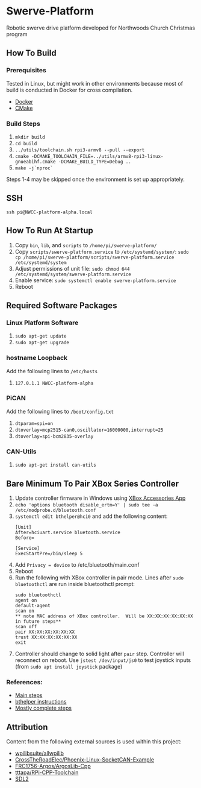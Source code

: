 # Swerve-Platform

Robotic swerve drive platform developed for Northwoods Church Christmas program

## How To Build

### Prerequisites

Tested in Linux, but might work in other environments because most of build is conducted in Docker for cross compilation.

* [Docker](https://docs.docker.com/get-docker/)
* [CMake](https://cmake.org/install/)

### Build Steps

1. `mkdir build`
2. `cd build`
3. `../utils/toolchain.sh rpi3-armv8 --pull --export`
4. `cmake -DCMAKE_TOOLCHAIN_FILE=../utils/armv8-rpi3-linux-gnueabihf.cmake -DCMAKE_BUILD_TYPE=Debug ..`
5. ``make -j`nproc` ``

Steps 1-4 may be skipped once the environment is set up appropriately.

## SSH
`ssh pi@NWCC-platform-alpha.local`

## How To Run At Startup

1. Copy `bin`, `lib`, and `scripts` to `/home/pi/swerve-platform/`
2. Copy `scripts/swerve-platform.service` to `/etc/systemd/system/`: `sudo cp /home/pi/swerve-platform/scripts/swerve-platform.service /etc/systemd/system`
3. Adjust permissions of unit file: `sudo chmod 644 /etc/systemd/system/swerve-platform.service`
4. Enable service: `sudo systemctl enable swerve-platform.service`
5. Reboot

## Required Software Packages

### Linux Platform Software

1. `sudo apt-get update`
2. `sudo apt-get upgrade`

### hostname Loopback

Add the following lines to `/etc/hosts`
1. `127.0.1.1 NWCC-platform-alpha`

### PiCAN

Add the following lines to `/boot/config.txt`
1. `dtparam=spi=on`
2. `dtoverlay=mcp2515-can0,oscillator=16000000,interrupt=25`
3. `dtoverlay=spi-bcm2835-overlay`

### CAN-Utils

1. `sudo apt-get install can-utils`

## Bare Minimum To Pair XBox Series Controller

1. Update controller firmware in Windows using [XBox Accessories App](https://www.microsoft.com/en-us/p/xbox-accessories/9nblggh30xj3)
2. `echo 'options bluetooth disable_ertm=Y' | sudo tee -a /etc/modprobe.d/bluetooth.conf`
3. `systemctl edit bthelper@hci0` and add the following content:
   ```
   [Unit]
   After=hciuart.service bluetooth.service
   Before=

   [Service]
   ExecStartPre=/bin/sleep 5
   ```
4. Add `Privacy = device` to /etc/bluetooth/main.conf
5. Reboot
6. Run the following with XBox controller in pair mode.  Lines after `sudo bluetoothctl` are run inside bluetoothctl prompt:
   ```
   sudo bluetoothctl
   agent on
   default-agent
   scan on
   ** note MAC address of XBox controller.  Will be XX:XX:XX:XX:XX:XX in future steps**
   scan off
   pair XX:XX:XX:XX:XX:XX
   trust XX:XX:XX:XX:XX:XX
   exit
7. Controller should change to solid light after `pair` step.  Controller will reconnect on reboot.  Use `jstest /dev/input/js0` to test joystick inputs (from `sudo apt install joystick` package)

### References:

* [Main steps](https://pimylifeup.com/xbox-controllers-raspberry-pi/)
* [bthelper instructions](https://retropie.org.uk/forum/topic/28560/xbox-series-x-controller-wont-pair-with-rp4/36)
* [Mostly complete steps](https://retropie.org.uk/forum/topic/28560/xbox-series-x-controller-wont-pair-with-rp4/16)

## Attribution

Content from the following external sources is used within this project:

* [wpilibsuite/allwpilib](https://github.com/wpilibsuite/allwpilib/tree/v2021.3.1)
* [CrossTheRoadElec/Phoenix-Linux-SocketCAN-Example](https://github.com/CrossTheRoadElec/Phoenix-Linux-SocketCAN-Example/tree/9ed6d7f370c6effea245790cd5c5d393a3f26a6a)
* [FRC1756-Argos/ArgosLib-Cpp](https://github.com/FRC1756-Argos)
* [tttapa/RPi-CPP-Toolchain](https://github.com/tttapa/RPi-Cpp-Toolchain/tree/103eb26a24a7e03b9672638ece72881311a6c9df)
* [SDL2](https://www.libsdl.org/download-2.0.php)
